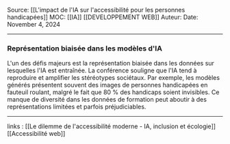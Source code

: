Source: [[L'impact de l'IA sur l'accessibilité pour les personnes handicapées]]
MOC: [[IA]] [[DEVELOPPEMENT WEB]]
Auteur:
Date: November 4, 2024

---

### Représentation biaisée dans les modèles d'IA
  L'un des défis majeurs est la représentation biaisée dans les données sur lesquelles l'IA est entraînée. La conférence souligne que l'IA tend à reproduire et amplifier les stéréotypes sociétaux. Par exemple, les modèles générés présentent souvent des images de personnes handicapées en fauteuil roulant, malgré le fait que 80 % des handicaps soient invisibles. Ce manque de diversité dans les données de formation peut aboutir à des représentations limitées et parfois préjudiciables.

---
links : [[Le dilemme de l'accessibilité moderne - IA, inclusion et écologie]] [[Accessibilité web]]